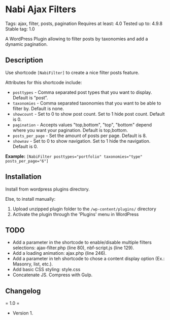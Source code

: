 # Nabi Ajax Filters
Tags: ajax, filter, posts, pagination
Requires at least: 4.0
Tested up to: 4.9.8
Stable tag: 1.0

A WordPress Plugin allowing to filter posts by taxonomies and add a dynamic pagination.

## Description
Use shortcode ```[NabiFilter]``` to create a nice filter posts feature.

Attributes for this shortcode include:
* ```posttypes``` - Comma separated post types that you want to display. Default is “post”.
* ```taxonomies``` - Comma separated taxonomies that you want to be able to filter by. Default is none.
* ```showcount``` - Set to 0 to show post count. Set to 1 hide post count. Default is 0.
* ```pagination``` - Accepts values "top,bottom", "top", "bottom" depend where you want your pagination. Default is top,bottom.
* ```posts_per_page``` - Set the amount of posts per page. Default is 8.
* ```shownav``` - Set to 0 to show navigation. Set to 1 hide the navigation. Default is 0.

**Example:**
```[NabiFilter posttypes="portfolio" taxonomies="type" posts_per_page="6"]```


## Installation
Install from wordpress plugins directory.

Else, to install manually:

1. Upload unzipped plugin folder to the `/wp-content/plugins/` directory
1. Activate the plugin through the 'Plugins' menu in WordPress


## TODO
* Add a parameter in the shortcode to enable/disable multiple filters selections: ajax-filter.php (line 80), nbf-script.js (line 129).
* Add a loading animation: ajax.php (line 246).
* Add a parameter in teh shortcode to chose a content display option (Ex.: Masonry, list, etc.).
* Add basic CSS styling: style.css
* Concatenate JS. Compress with Gulp.


## Changelog

= 1.0 =
* Version 1.
